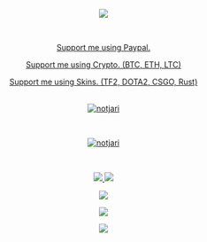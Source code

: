 <p align="center" >
  <a href="https://github.com/notJari">
  <img src="https://i.imgur.com/ElDl9BI.png" />
</p>
<br>

<p align="center" >
  <a href="https://streamelements.com/notjari/tip">
  Support me using Paypal.
  </a>
<p align="center" >
  <a href="https://1upcoin.com/donate/notjari">
  Support me using Crypto. (BTC, ETH, LTC)
    </a>
<p align="center" >
  <a href="https://skinsdonations.com/u/jari">
  Support me using Skins. (TF2, DOTA2, CSGO, Rust)
  </a>
<br>
<br>

<p align="center">
  <a href="https://discord.gg/ZNyTnGMy9E">
    <img src="https://discord.c99.nl/widget/theme-4/817275612430336022.png" alt="notjari"/>
     </a>
</p>
<br>

<p align="center"> 
    <a href="https://github.com/notJari">
  <img src="https://komarev.com/ghpvc/?username=notjari&style=flat-square&color=grey" alt="notjari" /> </p>
<br>

<p align="center">
  <tr>
    <td align="center" style="padding=0;width=50%;">
      <a href="https://github.com/notJari">
      <img src="https://github-readme-stats.vercel.app/api/?username=notjari&title_color=ec7460&text_color=9f9f9f&show_icons=true&bg_color=00000000&hide_border=true&icon_color=ec7460&hide_title=true&count_private=true&include_all_commits=true&enable_animations=true" />
    </td>
      <td align="center" style="padding=0;width=50%;">
      <a href="https://github.com/notJari">
      <img src="https://github-readme-stats-one-bice.vercel.app/api/top-langs/?username=notjari&role=OWNER,ORGANIZATION_MEMBER,COLLABORATOR&title_color=ec7460&text_color=9f9f9f&show_icons=true&bg_color=00000000&hide_border=true&icon_color=ec7460&hide_title=true&count_private=true&enable_animations=true" />
    </td>
  </tr>
</p>

<p align="center">
  <a href="https://github.com/notJari">
  <img src="https://i.imgur.com/14qnF3E.png"/>
</p>

<p align="center">
  <tr>
    <td align="center" style="padding=0;width=50%;">
      <a href="https://github.com/notJari">
      <img src="https://github-readme-streak-stats.herokuapp.com?user=notjari&theme=tokyonight_duo&hide_border=true&ring=ec7460&currStreakLabel=FFFFFF&sideNums=ec7460&dates=979797&sideLabels=FFFFFF&currStreakNum=FFFFFF&border=DD2727&stroke=00000000&background=00000000&fire=FF7600" />
    </td>
  </tr>
</p>

<p align="center" >
  <a href="https://discord.gg/ZNyTnGMy9E">
  <img src="https://i.imgur.com/t7HgDIj.png" />
  </a>
</p>
